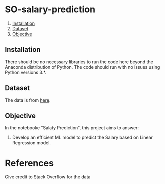 # SO-salary-prediction
1. [Installation](#installation)
2. [Dataset](#dataset)
3. [Objective](#Objective)


## Installation <a name="installation"></a>
There should be no necessary libraries to run the code here beyond the Anaconda distribution of Python. The code should run with no issues using Python versions 3.*.

## Dataset <a name="dataset"></a>
The data is from [here](https://insights.stackoverflow.com/survey/2017). 

## Objective <a name="objective"></a>
In the notebooke "Salaty Prediction", this project aims to answer:
1. Develop an efficient ML model to predict the Salary based on Linear Regression model.

# References
Give credit to Stack Overflow for the data
